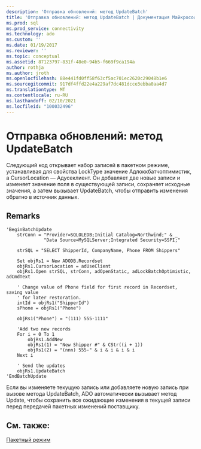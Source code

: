 ```yaml
---
description: 'Отправка обновлений: метод UpdateBatch'
title: 'Отправка обновлений: метод UpdateBatch | Документация Майкрософт'
ms.prod: sql
ms.prod_service: connectivity
ms.technology: ado
ms.custom: ''
ms.date: 01/19/2017
ms.reviewer: ''
ms.topic: conceptual
ms.assetid: 87123797-831f-48e0-94b5-f669f9ca194a
author: rothja
ms.author: jroth
ms.openlocfilehash: 88e441fd0ff58f63cf5ac701ec2620c29048b1e6
ms.sourcegitcommit: 917df4ffd22e4a229af7dc481dcce3ebba0aa4d7
ms.translationtype: MT
ms.contentlocale: ru-RU
ms.lasthandoff: 02/10/2021
ms.locfileid: "100032496"
---
```

# <a name="sending-the-updates-updatebatch-method"></a>Отправка обновлений: метод UpdateBatch
Следующий код открывает набор записей в пакетном режиме, устанавливая для свойства LockType значение Адлоккбатчоптимистик, а CursorLocation — Адусеклиент. Он добавляет две новые записи и изменяет значение поля в существующей записи, сохраняет исходные значения, а затем вызывает UpdateBatch, чтобы отправить изменения обратно в источник данных.  
  
## <a name="remarks"></a>Remarks  
  
```  
'BeginBatchUpdate  
    strConn = "Provider=SQLOLEDB;Initial Catalog=Northwind;" & _  
              "Data Source=MySQLServer;Integrated Security=SSPI;"  
  
    strSQL = "SELECT ShipperId, CompanyName, Phone FROM Shippers"  
  
    Set objRs1 = New ADODB.Recordset  
    objRs1.CursorLocation = adUseClient  
    objRs1.Open strSQL, strConn, adOpenStatic, adLockBatchOptimistic, adCmdText  
  
    ' Change value of Phone field for first record in Recordset, saving value  
    ' for later restoration.  
    intId = objRs1("ShipperId")  
    sPhone = objRs1("Phone")  
  
    objRs1("Phone") = "(111) 555-1111"  
  
    'Add two new records  
    For i = 0 To 1  
        objRs1.AddNew  
        objRs1(1) = "New Shipper #" & CStr((i + 1))  
        objRs1(2) = "(nnn) 555-" & i & i & i & i  
    Next i  
  
    ' Send the updates  
    objRs1.UpdateBatch  
'EndBatchUpdate  
```  
  
 Если вы изменяете текущую запись или добавляете новую запись при вызове метода UpdateBatch, ADO автоматически вызывает метод Update, чтобы сохранить все ожидающие изменения в текущей записи перед передачей пакетных изменений поставщику.  
  
## <a name="see-also"></a>См. также:  
 [Пакетный режим](../../../ado/guide/data/batch-mode.md)
